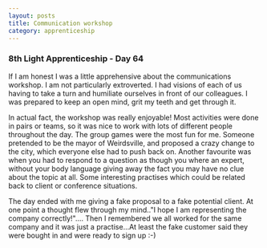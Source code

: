 ```yaml
---
layout: posts
title: Communication workshop
category: apprenticeship
---
```


### 8th Light Apprenticeship - Day 64

If I am honest I was a little apprehensive about the communications workshop. I am not particularly extroverted. I had visions of each of us having to take a turn and humiliate ourselves in front of our colleagues. I was prepared to keep an open mind, grit my teeth and get through it. 

<!--break--> 

In actual fact, the workshop was really enjoyable! Most activities were done in pairs or teams, so it was nice to work with lots of different people throughout the day. The group games were the most fun for me. Someone pretended to be the mayor of Weirdsville, and proposed a crazy change to the city, which everyone else had to push back on. Another favourite was when you had to respond to a question as though you where an expert, without your body language giving away the fact you may have no clue about the topic at all. Some interesting practises which could be related back to client or conference situations.

The day ended with me giving a fake proposal to a fake potential client. At one point a thought flew through my mind.."I hope I am representing the company correctly!".... Then I remembered we all worked for the same company and it was just a practise...At least the fake customer said they were bought in and were ready to sign up :-) 